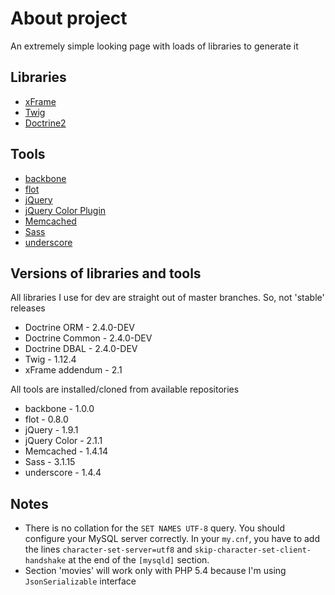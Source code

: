 About project
=============

An extremely simple looking page with loads of libraries to generate it

Libraries
---------

* [xFrame](https://github.com/linusnorton/xFrame)
* [Twig](http://twig.sensiolabs.org)
* [Doctrine2](http://www.doctrine-project.org/)

Tools
-----

* [backbone](https://github.com/documentcloud/backbone)
* [flot](https://github.com/flot/flot)
* [jQuery](http://jquery.com/)
* [jQuery Color Plugin](https://github.com/jquery/jquery-color)
* [Memcached](http://www.memcached.org/)
* [Sass](http://sass-lang.com/)
* [underscore](https://github.com/documentcloud/underscore)

Versions of libraries and tools
-------------------------------

All libraries I use for dev are straight out of master branches. So, not 'stable' releases

* Doctrine ORM - 2.4.0-DEV
* Doctrine Common - 2.4.0-DEV
* Doctrine DBAL - 2.4.0-DEV
* Twig - 1.12.4
* xFrame addendum - 2.1

All tools are installed/cloned from available repositories

* backbone - 1.0.0
* flot - 0.8.0
* jQuery - 1.9.1
* jQuery Color - 2.1.1
* Memcached - 1.4.14
* Sass - 3.1.15
* underscore - 1.4.4

Notes
-----------

* There is no collation for the `SET NAMES UTF-8` query. You should configure your MySQL server correctly. In your `my.cnf`, you have to add the lines `character-set-server=utf8` and `skip-character-set-client-handshake` at the end of the `[mysqld]` section.
* Section 'movies' will work only with PHP 5.4 because I'm using `JsonSerializable` interface
